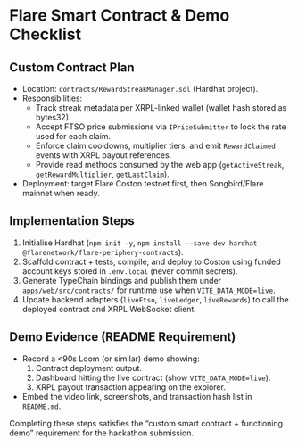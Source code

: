 # Flare Smart Contract & Demo Checklist

## Custom Contract Plan
- Location: `contracts/RewardStreakManager.sol` (Hardhat project).
- Responsibilities:
  - Track streak metadata per XRPL-linked wallet (wallet hash stored as bytes32).
  - Accept FTSO price submissions via `IPriceSubmitter` to lock the rate used for each claim.
  - Enforce claim cooldowns, multiplier tiers, and emit `RewardClaimed` events with XRPL payout references.
  - Provide read methods consumed by the web app (`getActiveStreak`, `getRewardMultiplier`, `getLastClaim`).
- Deployment: target Flare Coston testnet first, then Songbird/Flare mainnet when ready.

## Implementation Steps
1. Initialise Hardhat (`npm init -y`, `npm install --save-dev hardhat @flarenetwork/flare-periphery-contracts`).
2. Scaffold contract + tests, compile, and deploy to Coston using funded account keys stored in `.env.local` (never commit secrets).
3. Generate TypeChain bindings and publish them under `apps/web/src/contracts/` for runtime use when `VITE_DATA_MODE=live`.
4. Update backend adapters (`liveFtso`, `liveLedger`, `liveRewards`) to call the deployed contract and XRPL WebSocket client.

## Demo Evidence (README Requirement)
- Record a <90s Loom (or similar) demo showing:
  1. Contract deployment output.
  2. Dashboard hitting the live contract (show `VITE_DATA_MODE=live`).
  3. XRPL payout transaction appearing on the explorer.
- Embed the video link, screenshots, and transaction hash list in `README.md`.

Completing these steps satisfies the “custom smart contract + functioning demo” requirement for the hackathon submission.
